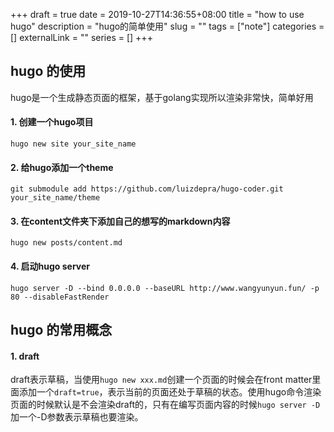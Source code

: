 +++ 
draft = true
date = 2019-10-27T14:36:55+08:00
title = "how to use hugo"
description = "hugo的简单使用"
slug = "" 
tags = ["note"]
categories = []
externalLink = ""
series = []
+++
## hugo 的使用
hugo是一个生成静态页面的框架，基于golang实现所以渲染非常快，简单好用<br>
#### 1. 创建一个hugo项目
`hugo new site your_site_name`
#### 2. 给hugo添加一个theme
`git submodule add https://github.com/luizdepra/hugo-coder.git your_site_name/theme`
#### 3. 在content文件夹下添加自己的想写的markdown内容
`hugo new posts/content.md`
#### 4. 启动hugo server 
`hugo server -D --bind 0.0.0.0 --baseURL http://www.wangyunyun.fun/ -p 80 --disableFastRender`

## hugo 的常用概念
#### 1. draft
draft表示草稿，当使用`hugo new xxx.md`创建一个页面的时候会在front matter里面添加一个`draft=true`，表示当前的页面还处于草稿的状态。使用hugo命令渲染页面的时候默认是不会渲染draft的，只有在编写页面内容的时候`hugo server -D`加一个-D参数表示草稿也要渲染。
